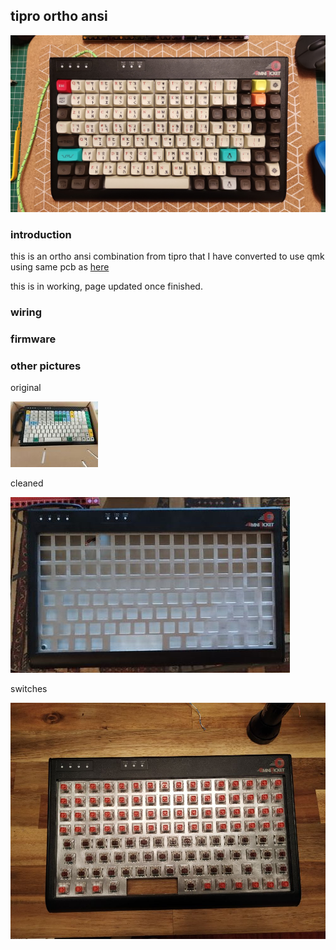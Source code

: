 ## tipro ortho ansi

  ![tipro 128 8x16](pics/tipro/tiproortho-ansi.jpg)

### introduction

this is an ortho ansi combination from tipro that I have converted to use qmk using same pcb as [here](https://mlego.elena.space/tipro8x16/)

this is in working, page updated once finished.


### wiring

### firmware

### other pictures

original

![m128 ortho ansi ](pics/tipro/tipro-ortho-ansi-original.jpg)

cleaned

![m128 ortho ansi ](pics/tipro/tipro-ortho-ansi-v1.jpg)

switches

![m120 ortho ansi](pics/tipro/tipro-ortho-ansi-v2.jpg)


